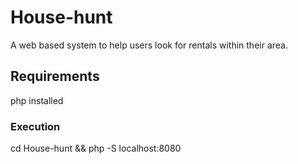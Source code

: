 # House-hunt
A web based system to help users look for rentals within their area.

## Requirements
php installed

### Execution
cd House-hunt && php -S localhost:8080

